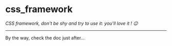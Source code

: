 # css_framework
*CSS framework, don't be shy and try to use it: you'll love it ! 😉*

---

By the way, check the doc just after...
